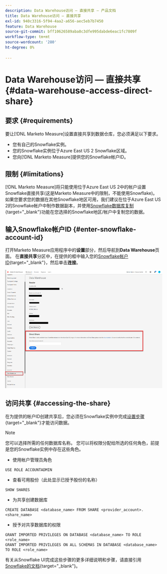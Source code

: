 ```yaml
---
description: Data Warehouse访问 — 直接共享 — 产品文档
title: Data Warehouse访问 — 直接共享
exl-id: 940c3316-5f94-4aa2-a656-aec5eb7b7450
feature: Data Warehouse
source-git-commit: bff10626589aba8c3dfe995dabde6eac1fc7809f
workflow-type: tm+mt
source-wordcount: '280'
ht-degree: 0%

---
```


# Data Warehouse访问 — 直接共享 {#data-warehouse-access-direct-share}

## 要求 {#requirements}

要让[!DNL Marketo Measure]设置直接共享到数据仓库，您必须满足以下要求。

* 您有自己的Snowflake实例。
* 您的Snowflake实例位于Azure East US 2 Snowflake区域。
* 您向[!DNL Marketo Measure]提供您的Snowflake帐户ID。

## 限制 {#limitations}

[!DNL Marketo Measure]将只能使用位于Azure East US 2中的帐户设置Snowflake直接共享(这是Marketo Measure中的限制，不能使用Snowflake)。 如果您要求您的数据在其他Snowflake地区可用，我们建议在位于Azure East US 2的Snowflake帐户中制作数据副本，并使用[Snowflake数据库复制](https://docs.snowflake.com/en/user-guide/database-replication-intro.html){target="_blank"}功能在您选择的Snowflake地区/帐户中复制您的数据。

## 输入Snowflake帐户ID {#enter-snowflake-account-id}

打开Marketo Measure应用程序中的&#x200B;**设置**&#x200B;部分，然后导航到&#x200B;**Data Warehouse**&#x200B;页面。 在&#x200B;**直接共享**&#x200B;分区中，在提供的框中输入您的[Snowflake帐户ID](https://docs.snowflake.com/en/user-guide/admin-account-identifier.html){target="_blank"}，然后单击&#x200B;**连接**。

![](assets/data-warehouse-access-direct-share-1.png)

## 访问共享 {#accessing-the-share}

在为提供的帐户ID创建共享后，您必须在Snowflake实例中完成[设置步骤](https://docs.snowflake.com/en/user-guide/data-share-consumers.html){target="_blank"}才能访问数据。

>[!NOTE]
>
>您可以选择所需的任何数据库名称。 您可以将权限分配给所选的任何角色，前提是您的Snowflake实例中存在这些角色。

* 使用帐户管理员角色

```
USE ROLE ACCOUNTADMIN
```

* 查看可用股份（此处显示已授予股份的名称）

```
SHOW SHARES
```

* 为共享创建数据库

```
CREATE DATABASE <database_name> FROM SHARE <provider_account>.<share_name>
```

* 授予对共享数据库的权限

```
GRANT IMPORTED PRIVILEGES ON DATABASE <database_name> TO ROLE <role_name>
GRANT IMPORTED PRIVILEGES ON ALL SCHEMAS IN DATABASE <database_name> TO ROLE <role_name>
```

有关从Snowflake UI完成这些步骤的更多详细说明和步骤，请直接引用[Snowflake的文档](https://docs.snowflake.com/en/user-guide/data-share-consumers.html){target="_blank"}。
